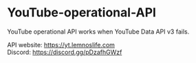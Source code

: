 # YouTube-operational-API
YouTube operational API works when YouTube Data API v3 fails.

API website: https://yt.lemnoslife.com<br/>
Discord: https://discord.gg/pDzafhGWzf
